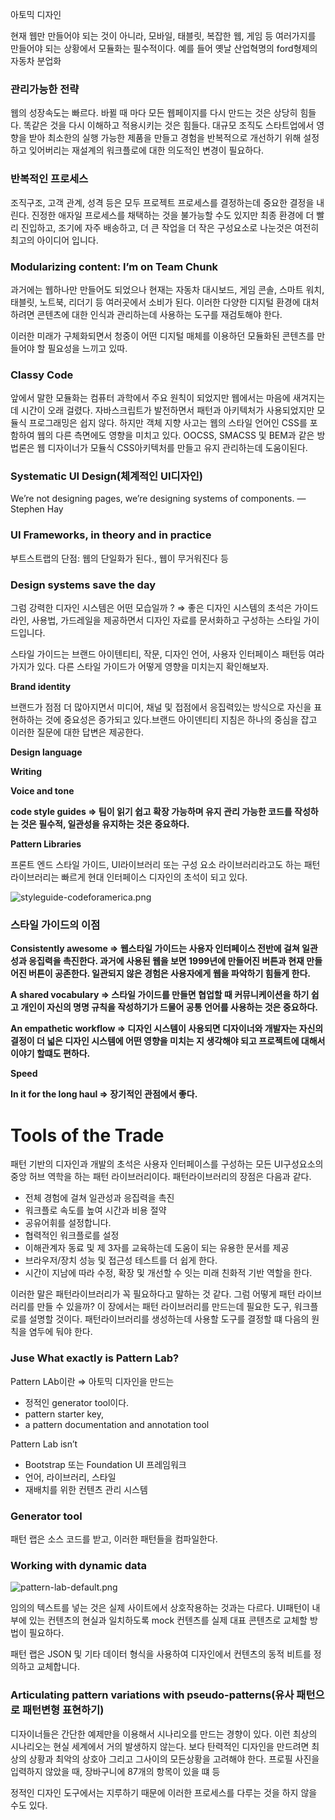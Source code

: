 아토믹 디자인

현재 웹만 만들어야 되는 것이 아니라, 모바일, 태블릿, 복잡한 웹, 게임 등 여러가지를 만들어야 되는 상황에서 모듈화는 필수적이다. 예를 들어 옛날 산업혁명의 ford형제의 자동차 분업화 

### 관리가능한 전략

웹의 성장속도는 빠르다. 바뀔 때 마다 모든 웹페이지를 다시 만드는 것은 상당히 힘들다. 똑같은 것을 다시 이해하고 적용시키는 것은 힘들다. 대규모 조직도 스타트업에서 영향을 받아  최소한의 실행 가능한 제품을 만들고 경험을 반복적으로 개선하기 위해 설정하고 잊어버리는 재설계의 워크플로에 대한 의도적인 변경이 필요하다.

### 반복적인 프로세스

조직구조, 고객 관계, 성격 등은 모두 프로젝트 프로세스를 결정하는데 중요한 결정을 내린다.  진정한 애자일 프로세스를 채택하는 것을 불가능할 수도 있지만 최종 환경에 더 빨리 진입하고, 조기에 자주 배송하고, 더 큰 작업을 더 작은 구성요소로 나눈것은 여전히 최고의 아이디어 입니다.

### **Modularizing content: I’m on Team Chunk**

과거에는 웹하나만 만들어도 되었으나 현재는 자동차 대시보드, 게임 콘솔, 스마트 워치, 태블릿, 노트북, 리더기 등 여러곳에서 소비가 된다. 이러한 다양한 디지털 환경에 대처하려면  콘텐츠에 대한 인식과 관리하는데 사용하는 도구를 재검토해야 한다.

이러한 미래가 구체화되면서 청중이 어떤 디지털 매체를 이용하던 모듈화된 콘텐츠를 만들어야 할 필요성을 느끼고 있따.

### Classy Code

앞에서 말한 모듈화는 컴퓨터 과학에서 주요 원칙이 되었지만 웹에서는 마음에 새겨지는데 시간이 오래 걸렸다. 자바스크립트가 발전하면서 패턴과 아키텍처가 사용되었지만 모듈식 프로그래밍은 쉽지 않다. 하지만 객체 지향 사고는 웹의 스타일 언어인 CSS를 포함하여 웹의 다른 측면에도 영향을 미치고 있다. OOCSS, SMACSS 및 BEM과 같은 방법론은 웹 디자이너가 모듈식 CSS아키텍처를 만들고 유지 관리하는데 도움이된다.

### Systematic UI Design(체계적인 UI디자인)

We’re not designing pages, we’re designing systems of components.
— Stephen Hay

### UI Frameworks, in theory and in practice

부트스트랩의 단점: 웹의 단일화가 된다., 웹이 무거워진다 등

### Design systems save the day

그럼 강력한 디자인 시스템은 어떤 모습일까 ? ⇒ 좋은 디자인 시스템의 초석은 가이드라인, 사용법, 가드레일을 제공하면서 디자인 자료를 문서화하고 구성하는 스타일 가이드입니다.

스타일 가이드는 브랜드 아이텐티티, 작문, 디자인 언어, 사용자 인터페이스 패턴등 여라가지가 있다. 다른 스타일 가이드가 어떻게 영향을 미치는지 확인해보자.

**Brand identity**

브랜드가 점점 더 많아지면서 미디어, 채널 및 접점에서 응집력있는 방식으로 자신을 표현하하는 것에 중요성은 증가되고 있다.브랜드 아이덴티티 지침은 하나의 중심을 잡고 이러한 질문에 대한 답변은 제공한다. 

**Design language**

**Writing**

**Voice and tone**

**code style guides ⇒ 팀이 읽기 쉽고 확장 가능하며 유지 관리 가능한 코드를 작성하는 것은 필수적, 일관성을 유지하는 것은 중요하다.**

**Pattern Libraries**

프론트 엔드 스타일 가이드, UI라이브러리 또는 구성 요소 라이브러리라고도 하는 패턴 라이브러리는 빠르게 현대 인터페이스 디자인의 초석이 되고 있다.

![styleguide-codeforamerica.png](https://s3-us-west-2.amazonaws.com/secure.notion-static.com/da720f3b-2222-4855-a70f-c719839bd428/styleguide-codeforamerica.png)

### 스타일 가이드의 이점

**Consistently awesome ⇒ 웹스타일 가이드는 사용자 인터페이스 전반에 걸쳐 일관성과 응집력을 촉진한다. 과거에 사용된 웹을 보면 1999년에 만들어진 버튼과 현재 만들어진 버튼이 공존한다. 일관되지 않은 경험은 사용자에게 웹을 파악하기 힘들게 한다.**

**A shared vocabulary ⇒ 스타일 가이드를 만들면 협업할 때 커뮤니케이션을 하기 쉽고 개인이 자신의 명명 규칙을 작성하기가 드물어 공통 언어를 사용하는 것은 중요하다.**

**An empathetic workflow ⇒ 디자인 시스템이 사용되면 디자이너와 개발자는 자신의 결정이 더 넓은 디자인 시스템에 어떤 영향을 미치는 지 생각해야 되고 프로젝트에 대해서 이야기 할떄도 편하다.**

**Speed**

**In it for the long haul ⇒ 장기적인 관점에서 좋다.**

# Tools of the Trade

패턴 기반의 디자인과 개발의 초석은 사용자 인터페이스를 구성하는 모든 UI구성요소의 중앙 허브 역학을 하는 패턴 라이브러리이다. 패턴라이브러리의 장점은 다음과 같다.

- 전체 경험에 걸쳐 일관성과 응집력을 촉진
- 워크플로 속도를 높여 시간과 비용 절약
- 공유어휘를 설정합니다.
- 협력적인 워크플로를 설정
- 이해관계자 동료 및 제 3자를 교육하는데 도움이 되는 유용한 문서를 제공
- 브라우저/장치 성능 및 접근성 테스트를 더 쉽게 한다.
- 시간이 지남에 따라 수정, 확장 및 개선할 수 잇는 미래 친화적 기반 역할을 한다.

이러한 말은 패턴라이브러리가 꼭 필요하다고 말하는 것 같다. 그럼 어떻게 패턴 라이브러리를 만들 수 있을까? 이 장에서는 패턴 라이브러리를 만드는데 필요한 도구, 워크플로를 설명할 것이다. 패턴라이브러리를 생성하는데 사용할 도구를 결정할 떄 다음의 원칙을 염두에 둬야 한다.

### Juse What exactly is Pattern Lab?

Pattern LAb이란 ⇒ 아토믹 디자인을 만드는 

- 정적인 generator tool이다.
- pattern starter key,
- a pattern documentation and annotation tool

Pattern Lab isn’t 

- Bootstrap 또는 Foundation UI 프레임워크
- 언어, 라이브러리, 스타일
- 재배치를 위한 컨텐츠 관리 시스템

### Generator tool

패턴 랩은 소스 코드를 받고, 이러한 패턴들을 컴파일한다.

### Working with dynamic data

![pattern-lab-default.png](https://s3-us-west-2.amazonaws.com/secure.notion-static.com/2c938e69-ace9-46f8-aa69-a6c4ce2dbdad/pattern-lab-default.png)

임의의 텍스트를 넣는 것은 실제 사이트에서 상호작용하는 것과는 다르다. UI패턴이 내부에 있는 컨텐츠의 현실과 일치하도록 mock 컨텐츠를 실제 대표 콘텐츠로 교체할 방법이 필요하다.

패턴 랩은 JSON 및 기타 데이터 형식을 사용하여 디자인에서 컨텐츠의 동적 비트를 정의하고 교체합니다.

### Articulating pattern variations with pseudo-patterns(유사 패턴으로 패턴변형 표현하기)

디자이너들은 간단한 예제만을 이용해서 시나리오를 만드는 경향이 있다. 이런 최상의 시나리오는 현실 세계에서 거의 발생하지 않는다. 보다 탄력적인 디자인을 만드려면 최상의 상황과 최악의 상호아 그리고 그사이의 모든상황을 고려해야 한다. 프로필 사진을 입력하지 않았을 때, 장바구니에 87개의 항목이 있을 떄 등 

정적인 디자인 도구에서는 지루하기 때문에 이러한 프로세스를 다루는 것을 하지 않을 수도 있다.
